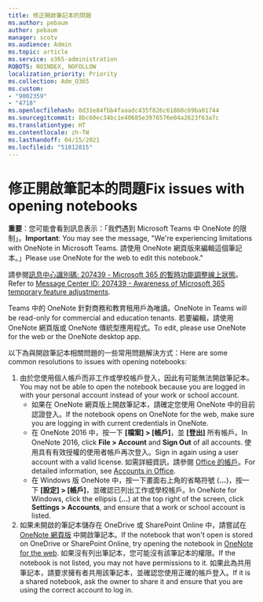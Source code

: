 ```yaml
---
title: 修正開啟筆記本的問題
ms.author: pebaum
author: pebaum
manager: scotv
ms.audience: Admin
ms.topic: article
ms.service: o365-administration
ROBOTS: NOINDEX, NOFOLLOW
localization_priority: Priority
ms.collection: Adm_O365
ms.custom:
- "9002359"
- "4718"
ms.openlocfilehash: 0d31e84fbb4faaadc435f826c61860c69ba01744
ms.sourcegitcommit: 8bc60ec34bc1e40685e3976576e04a2623f63a7c
ms.translationtype: HT
ms.contentlocale: zh-TW
ms.lasthandoff: 04/15/2021
ms.locfileid: "51812815"
---
```

# <a name="fix-issues-with-opening-notebooks"></a><span data-ttu-id="66553-102">修正開啟筆記本的問題</span><span class="sxs-lookup"><span data-stu-id="66553-102">Fix issues with opening notebooks</span></span>

<span data-ttu-id="66553-103">**重要**：您可能會看到訊息表示：「我們遇到 Microsoft Teams 中 OneNote 的限制」。</span><span class="sxs-lookup"><span data-stu-id="66553-103">**Important**: You may see the message, "We're experiencing limitations with OneNote in Microsoft Teams.</span></span> <span data-ttu-id="66553-104">請使用 OneNote 網頁版來編輯這個筆記本。」</span><span class="sxs-lookup"><span data-stu-id="66553-104">Please use OneNote for the web to edit this notebook."</span></span>

<span data-ttu-id="66553-105">請參閱[訊息中心識別碼: 207439 - Microsoft 365 的暫時功能調整線上狀態](https://admin.microsoft.com/Adminportal/Home?source=applauncher#MessageCenter?id=MC207439)。</span><span class="sxs-lookup"><span data-stu-id="66553-105">Refer to [Message Center ID: 207439 - Awareness of Microsoft 365 temporary feature adjustments](https://admin.microsoft.com/Adminportal/Home?source=applauncher#MessageCenter?id=MC207439).</span></span>

<span data-ttu-id="66553-106">Teams 中的 OneNote 針對商務和教育租用戶為唯讀。</span><span class="sxs-lookup"><span data-stu-id="66553-106">OneNote in Teams will be read-only for commercial and education tenants.</span></span> <span data-ttu-id="66553-107">若要編輯，請使用 OneNote 網頁版或 OneNote 傳統型應用程式。</span><span class="sxs-lookup"><span data-stu-id="66553-107">To edit, please use OneNote for the web or the OneNote desktop app.</span></span>

<span data-ttu-id="66553-108">以下為與開啟筆記本相關問題的一些常用問題解決方式：</span><span class="sxs-lookup"><span data-stu-id="66553-108">Here are some common resolutions to issues with opening notebooks:</span></span>

1. <span data-ttu-id="66553-109">由於您使用個人帳戶而非工作或學校帳戶登入，因此有可能無法開啟筆記本。</span><span class="sxs-lookup"><span data-stu-id="66553-109">You may not be able to open the notebook because you are logged in with your personal account instead of your work or school account.</span></span>
    - <span data-ttu-id="66553-110">如果在 OneNote 網頁版上開啟筆記本，請確定您使用 OneNote 中的目前認證登入。</span><span class="sxs-lookup"><span data-stu-id="66553-110">If the notebook opens on OneNote for the web, make sure you are logging in with current credentials in OneNote.</span></span>
    - <span data-ttu-id="66553-111">在 OneNote 2016 中，按一下 **[檔案] > [帳戶]**，並 **[登出]** 所有帳戶。</span><span class="sxs-lookup"><span data-stu-id="66553-111">In OneNote 2016, click **File > Account** and **Sign Out** of all accounts.</span></span> <span data-ttu-id="66553-112">使用具有有效授權的使用者帳戶再次登入。</span><span class="sxs-lookup"><span data-stu-id="66553-112">Sign in again using a user account with a valid license.</span></span> <span data-ttu-id="66553-113">如需詳細資訊，請參閱 [Office 的帳戶](https://support.office.com/article/accounts-in-office-628ea040-f265-49de-b986-be09c3ebf8a9)。</span><span class="sxs-lookup"><span data-stu-id="66553-113">For detailed information, see [Accounts in Office](https://support.office.com/article/accounts-in-office-628ea040-f265-49de-b986-be09c3ebf8a9).</span></span> 
    - <span data-ttu-id="66553-114">在 Windows 版 OneNote 中，按一下畫面右上角的省略符號 (**…**)，按一下 **[設定] > [帳戶]**，並確認已列出工作或學校帳戶。</span><span class="sxs-lookup"><span data-stu-id="66553-114">In OneNote for Windows, click the ellipsis (**…**) at the top right of the screen, click **Settings > Accounts**, and ensure that a work or school account is listed.</span></span> 
2. <span data-ttu-id="66553-115">如果未開啟的筆記本儲存在 OneDrive 或 SharePoint Online 中，請嘗試在 [OneNote 網頁版](https://onenote.com) 中開啟筆記本。</span><span class="sxs-lookup"><span data-stu-id="66553-115">If the notebook that won't open is stored on OneDrive or SharePoint Online, try opening the notebook in [OneNote for the web](https://onenote.com).</span></span> <span data-ttu-id="66553-116">如果沒有列出筆記本，您可能沒有該筆記本的權限。</span><span class="sxs-lookup"><span data-stu-id="66553-116">If the notebook is not listed, you may not have permissions to it.</span></span> <span data-ttu-id="66553-117">如果此為共用筆記本，請要求擁有者共用該筆記本，並確認您使用正確的帳戶登入。</span><span class="sxs-lookup"><span data-stu-id="66553-117">If it is a shared notebook, ask the owner to share it and ensure that you are using the correct account to log in.</span></span>
